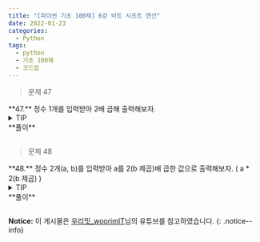 ```yaml
---
title: "[파이썬 기초 100제] 6강 비트 시프트 연산"
date: 2022-01-23
categories:
  - Python
tags:
  - python
  - 기초 100제
  - 코드업
---
```


> 문제 47

<div class="notice--success" markdown="1">
**47.**   
정수 1개를 입력받아 2배 곱해 출력해보자.
</div>

<details>
<summary>TIP</summary>
<div markdown="1">

곱하기 2를 해도 되지만 이진수를 왼쪽으로 한 번씩 이동시켜주면 기존 값의 두 배가 된다.

ex) 5(101) => 10(1010), 7(111) => 14(1110)

</div>
</details>

<div class="notice" markdown="1">
**풀이**

```python

```
</div>

> 문제 48

<div class="notice--success" markdown="1">
**48.**   
정수 2개(a, b)를 입력받아 a를 2(b 제곱)배 곱한 값으로 출력해보자. ( a * 2(b 제곱) )
</div>

<details>
<summary>TIP</summary>
<div markdown="1">

![image]({{ site.url }}{{ site.baseurl }}/assets/images/python/01.png){: .align-center}

</div>
</details>

<div class="notice" markdown="1">
**풀이**

```python

```
</div>

**Notice:** 이 게시물은 [우리밋_woorimIT](https://www.youtube.com/watch?v=7sykajCtgCw&list=PLSK4WsJ8JS4dOszA7Zr8paqI81Mv27tNq&index=2)님의 유튜브를 참고하였습니다.
{: .notice--info}